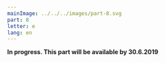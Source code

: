 ```yaml
---
mainImage: ../../../images/part-8.svg
part: 8
letter: e
lang: en
---
```


<div class="content">
<b>In progress. This part will be available by 30.6.2019</b>
</div>